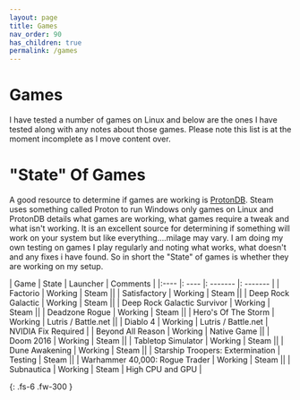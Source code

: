 ```yaml
---
layout: page
title: Games
nav_order: 90
has_children: true
permalink: /games
---
```


# Games
I have tested a number of games on Linux and below are the ones I have tested along with any notes about those games. Please note this list is at the moment incomplete as I move content over.

# "State" Of Games

A good resource to determine if games are working is [ProtonDB](https://www.protondb.com/). Steam uses something called Proton to run Windows only games on Linux and ProtonDB details what games are working, what games require a tweak and what isn't working. It is an excellent source for determining if something will work on your system but like everything....milage may vary.
I am doing my own testing on games I play regularly and noting what works, what doesn't and any fixes i have found. So in short the "State" of games is whether they are working on my setup.

| Game | State | Launcher | Comments |
|:---- |: ---- |: ------- |: ------- |
| Factorio | Working | Steam ||
| Satisfactory | Working | Steam ||
| Deep Rock Galactic | Working | Steam ||
| Deep Rock Galactic Survivor | Working | Steam ||
| Deadzone Rogue | Working | Steam ||
| Hero's Of The Storm | Working | Lutris / Battle.net ||
| Diablo 4 | Working | Lutris / Battle.net | NVIDIA Fix Required |
| Beyond All Reason | Working | Native Game ||
| Doom 2016 | Working | Steam ||
| Tabletop Simulator | Working | Steam ||
| Dune Awakening | Working | Steam ||
| Starship Troopers: Extermination | Testing | Steam ||
| Warhammer 40,000: Rogue Trader | Working | Steam ||
| Subnautica | Working | Steam | High CPU and GPU |

{: .fs-6 .fw-300 }